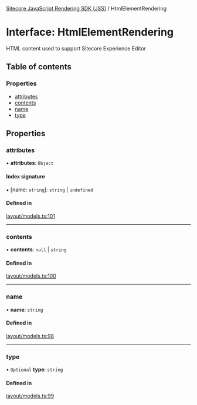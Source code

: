 [Sitecore JavaScript Rendering SDK (JSS)](../README.md) / HtmlElementRendering

# Interface: HtmlElementRendering

HTML content used to support Sitecore Experience Editor

## Table of contents

### Properties

- [attributes](HtmlElementRendering.md#attributes)
- [contents](HtmlElementRendering.md#contents)
- [name](HtmlElementRendering.md#name)
- [type](HtmlElementRendering.md#type)

## Properties

### attributes

• **attributes**: `Object`

#### Index signature

▪ [name: `string`]: `string` \| `undefined`

#### Defined in

[layout/models.ts:101](https://github.com/Sitecore/jss/blob/release/19.0.0/packages/sitecore-jss/src/layout/models.ts#L101)

___

### contents

• **contents**: ``null`` \| `string`

#### Defined in

[layout/models.ts:100](https://github.com/Sitecore/jss/blob/release/19.0.0/packages/sitecore-jss/src/layout/models.ts#L100)

___

### name

• **name**: `string`

#### Defined in

[layout/models.ts:98](https://github.com/Sitecore/jss/blob/release/19.0.0/packages/sitecore-jss/src/layout/models.ts#L98)

___

### type

• `Optional` **type**: `string`

#### Defined in

[layout/models.ts:99](https://github.com/Sitecore/jss/blob/release/19.0.0/packages/sitecore-jss/src/layout/models.ts#L99)
